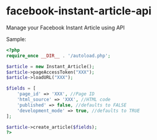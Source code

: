 # facebook-instant-article-api
Manage your Facebook Instant Article using API

Sample:
```php
<?php
require_once __DIR__ . '/autoload.php';

$article = new Instant_Article();
$article->pageAccessToken("XXX");
$article->loadURL("XXX");

$fields = [
	'page_id' => 'XXX', //Page ID
  	'html_source' => 'XXX', //HTML code
  	'published' => false, //defaults to FALSE
  	'development_mode' => true, //defaults to TRUE
];

$article->create_article($fields);
?>
```

